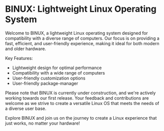# BINUX: Lightweight Linux Operating System

Welcome to BINUX, a lightweight Linux operating system designed for compatibility with a diverse range of computers. Our focus is on providing a fast, efficient, and user-friendly experience, making it ideal for both modern and older hardware.

Key Features:
- Lightweight design for optimal performance
- Compatibility with a wide range of computers
- User-friendly customization options
- User-friendly package-manager

Please note that BINUX is currently under construction, and we're actively working towards our first release. Your feedback and contributions are welcome as we strive to create a versatile Linux OS that meets the needs of a diverse user base.

Explore BINUX and join us on the journey to create a Linux experience that just works, no matter your hardware!
